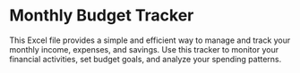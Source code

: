 # Monthly Budget Tracker 
This Excel file provides a simple and efficient way to manage and track your monthly income, expenses, and savings. Use this tracker to monitor your financial activities, set budget goals, and analyze your spending patterns.
